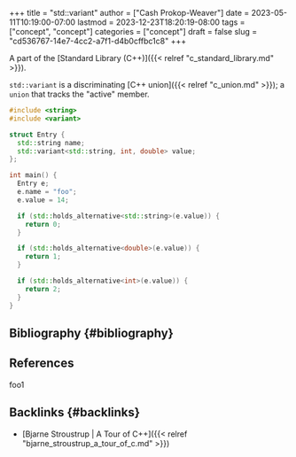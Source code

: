 +++
title = "std::variant"
author = ["Cash Prokop-Weaver"]
date = 2023-05-11T10:19:00-07:00
lastmod = 2023-12-23T18:20:19-08:00
tags = ["concept", "concept"]
categories = ["concept"]
draft = false
slug = "cd536767-14e7-4cc2-a7f1-d4b0cffbc1c8"
+++

A part of the [Standard Library (C++)]({{< relref "c_standard_library.md" >}}).

`std::variant` is a discriminating [C++ union]({{< relref "c_union.md" >}}); a `union` that tracks the "active" member.

```C++
#include <string>
#include <variant>

struct Entry {
  std::string name;
  std::variant<std::string, int, double> value;
};

int main() {
  Entry e;
  e.name = "foo";
  e.value = 14;

  if (std::holds_alternative<std::string>(e.value)) {
    return 0;
  }

  if (std::holds_alternative<double>(e.value)) {
    return 1;
  }

  if (std::holds_alternative<int>(e.value)) {
    return 2;
  }
}
```


## Bibliography {#bibliography}

## References

<style>.csl-entry{text-indent: -1.5em; margin-left: 1.5em;}</style><div class="csl-bib-body">
</div>

foo1


## Backlinks {#backlinks}

-   [Bjarne Stroustrup | A Tour of C++]({{< relref "bjarne_stroustrup_a_tour_of_c.md" >}})
